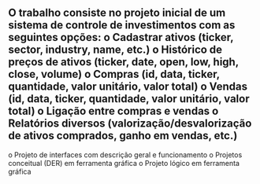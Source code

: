 O trabalho consiste no projeto inicial de um sistema de controle de investimentos com as seguintes opções:
o	Cadastrar ativos (ticker, sector, industry, name, etc.)
o	Histórico de preços de ativos (ticker, date, open,  low, high, close, volume)
o	Compras (id, data, ticker, quantidade, valor unitário, valor total)
o	Vendas (id, data, ticker, quantidade, valor unitário, valor total)
o	Ligação entre compras e vendas
o	Relatórios diversos (valorização/desvalorização de ativos comprados, ganho em vendas, etc.)
---------
o	Projeto de interfaces com descrição geral e funcionamento
o	Projetos conceitual (DER) em ferramenta gráfica
o	Projeto lógico em ferramenta gráfica
